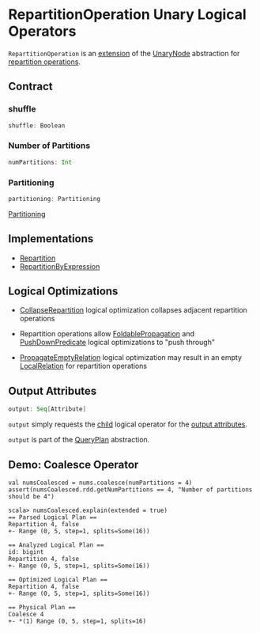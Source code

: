 # RepartitionOperation Unary Logical Operators

`RepartitionOperation` is an [extension](#contract) of the [UnaryNode](LogicalPlan.md#UnaryNode) abstraction for [repartition operations](#implementations).

## Contract

### <span id="shuffle"> shuffle

```scala
shuffle: Boolean
```

### <span id="numPartitions"> Number of Partitions

```scala
numPartitions: Int
```

### <span id="partitioning"> Partitioning

```scala
partitioning: Partitioning
```

[Partitioning](../physical-operators/Partitioning.md)

## Implementations

* [Repartition](Repartition.md)
* [RepartitionByExpression](RepartitionByExpression.md)

## Logical Optimizations

* [CollapseRepartition](../catalyst/Optimizer.md#CollapseRepartition) logical optimization collapses adjacent repartition operations

* Repartition operations allow [FoldablePropagation](../catalyst/Optimizer.md#FoldablePropagation) and [PushDownPredicate](../logical-optimizations/PushDownPredicate.md) logical optimizations to "push through"

* [PropagateEmptyRelation](../logical-optimizations/PropagateEmptyRelation.md) logical optimization may result in an empty [LocalRelation](LocalRelation.md) for repartition operations

## <span id="output"> Output Attributes

```scala
output: Seq[Attribute]
```

`output` simply requests the [child](LogicalPlan.md#UnaryNode) logical operator for the [output attributes](../catalyst/QueryPlan.md#output).

`output` is part of the [QueryPlan](../catalyst/QueryPlan.md#output) abstraction.

## Demo: Coalesce Operator

```text
val numsCoalesced = nums.coalesce(numPartitions = 4)
assert(numsCoalesced.rdd.getNumPartitions == 4, "Number of partitions should be 4")

scala> numsCoalesced.explain(extended = true)
== Parsed Logical Plan ==
Repartition 4, false
+- Range (0, 5, step=1, splits=Some(16))

== Analyzed Logical Plan ==
id: bigint
Repartition 4, false
+- Range (0, 5, step=1, splits=Some(16))

== Optimized Logical Plan ==
Repartition 4, false
+- Range (0, 5, step=1, splits=Some(16))

== Physical Plan ==
Coalesce 4
+- *(1) Range (0, 5, step=1, splits=16)
```
